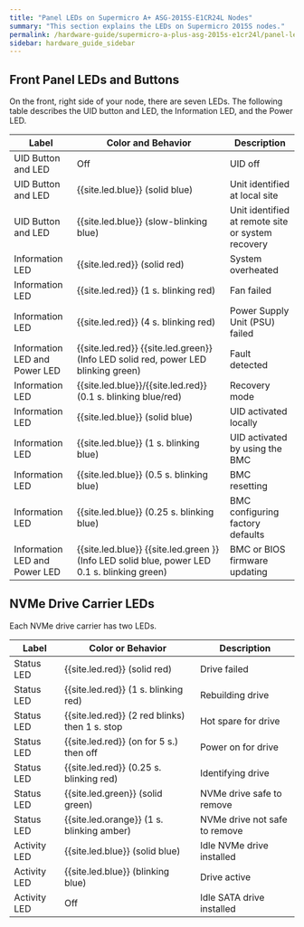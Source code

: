 ```yaml
---
title: "Panel LEDs on Supermicro A+ ASG-2015S-E1CR24L Nodes"
summary: "This section explains the LEDs on Supermicro 2015S nodes."
permalink: /hardware-guide/supermicro-a-plus-asg-2015s-e1cr24l/panel-leds.html
sidebar: hardware_guide_sidebar
---
```


## Front Panel LEDs and Buttons
On the front, right side of your node, there are seven LEDs. The following table describes the UID button and LED, the Information LED, and the Power LED.

| Label                         | Color and Behavior                                                                           | Description                                       |
| ----------------------------- | -------------------------------------------------------------------------------------------- | ------------------------------------------------- |
| UID Button and LED            | Off                                                                                          | UID off                                           |
| UID Button and LED            | {{site.led.blue}} (solid blue)                                                               | Unit identified at local site                     |
| UID Button and LED            | {{site.led.blue}} (slow-blinking blue)                                                       | Unit identified at remote site or system recovery |
| Information LED               | {{site.led.red}} (solid red)                                                                 | System overheated                                 |
| Information LED               | {{site.led.red}} (1 s. blinking red)                                                         | Fan failed                                        |
| Information LED               | {{site.led.red}} (4 s. blinking red)                                                         | Power Supply Unit (PSU) failed                    |
| Information LED and Power LED | {{site.led.red}} {{site.led.green}} (Info LED solid red, power LED blinking green)           | Fault detected                                    | 
| Information LED               | {{site.led.blue}}/{{site.led.red}} (0.1 s. blinking blue/red)                                | Recovery mode                                     |
| Information LED               | {{site.led.blue}} (solid blue)                                                               | UID activated locally                             |
| Information LED               | {{site.led.blue}} (1 s. blinking blue)                                                       | UID activated by using the BMC                    |
| Information LED               | {{site.led.blue}} (0.5 s. blinking blue)                                                     | BMC resetting                                     |
| Information LED               | {{site.led.blue}} (0.25 s. blinking blue)                                                    | BMC configuring factory defaults                  |
| Information LED and Power LED | {{site.led.blue}} {{site.led.green }} (Info LED solid blue, power LED 0.1 s. blinking green) | BMC or BIOS firmware updating                     |


## NVMe Drive Carrier LEDs
Each NVMe drive carrier has two LEDs.

| Label                  | Color or Behavior                              | Description                         |
| ---------------------- | ---------------------------------------------- | ----------------------------------- |
| Status LED             | {{site.led.red}} (solid red)                   | Drive failed                        |
| Status LED             | {{site.led.red}} (1 s. blinking red)           | Rebuilding drive                    |
| Status LED             | {{site.led.red}} (2 red blinks) then 1 s. stop | Hot spare for drive                 |
| Status LED             | {{site.led.red}} (on for 5 s.) then off        | Power on for drive                  |
| Status LED             | {{site.led.red}} (0.25 s. blinking red)        | Identifying drive                   |
| Status LED             | {{site.led.green}} (solid green)               | NVMe drive safe to remove           |
| Status LED             | {{site.led.orange}} (1 s. blinking amber)      | NVMe drive not safe to remove       |
| Activity LED           | {{site.led.blue}} (solid blue)                 | Idle NVMe drive installed           |
| Activity LED           | {{site.led.blue}} (blinking blue)              | Drive active                        |
| Activity LED           | Off                                            | Idle SATA drive installed           |
